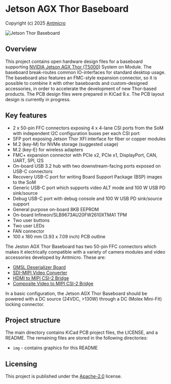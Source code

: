 # Jetson AGX Thor Baseboard

Copyright (c) 2025 [Antmicro](https://www.antmicro.com)

![Jetson Thor Baseboard](img/jetson-thor-baseboard-render.png)

## Overview

This project contains open hardware design files for a baseboard supporting [NVIDIA Jetson AGX Thor (T5000)](https://www.nvidia.com/en-us/autonomous-machines/embedded-systems/jetson-thor/) System on Module.
The baseboard break-routes common IO-interfaces for standard desktop usage.
The baseboard also features an FMC-style expansion connector, so it is possible to combine it with other baseboards and custom-designed accessories, in order to accelerate the development of new Thor-based products.
The PCB design files were prepared in KiCad 9.x.
The PCB layout design is currently in progress.

## Key features

* 2 x 50-pin FFC connectors exposing 4 x 4-lane CSI ports from the SoM with independent I2C configuration buses per each CSI port
* SFP port exposing Jetson Thor XFI interface for fiber or copper modules
* M.2 (key-M) for NVMe storage (suggested usage)
* M.2 (key-E) for wireless adapters
* FMC+ expansion connector with PCIe x2, PCIe x1, DisplayPort, CAN, UART, SPI, I2S
* On-board USB 3.2 hub with two downstream-facing ports exposed on USB-C connectors
* Recovery USB-C port for writing Board Support Package (BSP) images to the SoM
* Generic USB-C port which supports video ALT mode and 100 W USB PD sink/source
* Debug USB-C port with debug console and 100 W USB PD sink/source support
* General purpose on-board 8KB EEPROM
* On-board Infineon/SLB9673AU20FW2610XTMA1 TPM
* Two user buttons
* Two user LEDs
* FAN connector
* 100 x 180 mm (3.93 x 7.09 inch) PCB outline

The Jeston AGX Thor Baseboard has two 50-pin FFC connectors which makes it electrically compatible with a variety of camera modules and video accessories developed by Antmicro. These are:

* [GMSL Deserializer Board](https://github.com/antmicro/gmsl-deserializer)
* [SDI-MIPI Video Converter](https://github.com/antmicro/sdi-mipi-video-converter-hw)
* [HDMI to MIPI CSI-2 Bridge](https://github.com/antmicro/hdmi-mipi-bridge)
* [Composite Video to MIPI CSI-2 Bridge](https://github.com/antmicro/cvbs-mipi-bridge)

In a basic configuration, the Jetson AGX Thor Baseboard should be powered with a DC source (24VDC, >130W) through a DC (Molex Mini-Fit) locking connector.

## Project structure

The main directory contains KiCad PCB project files, the LICENSE, and a README.
The remaining files are stored in the following directories:

* `img` - contains graphics for this README

## Licensing

This project is published under the [Apache-2.0](LICENSE) license.

